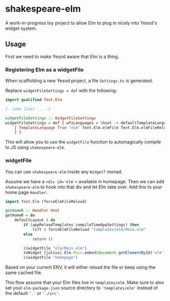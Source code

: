 # shakespeare-elm

A work-in-progress toy project to allow Elm to plug in nicely into Yesod's
widget system.

## Usage

First we need to make Yesod aware that Elm is a thing.

### Registering Elm as a widgetFile

When scaffolding a new Yesod project, a file `Settings.hs` is generated.

Replace `widgetFileSettings = def` with the following:

```hs
import qualified Text.Elm

{- some lines ... -}

widgetFileSettings :: WidgetFileSettings
widgetFileSettings = def { wfsLanguages = \hset -> defaultTemplateLanguages hset ++
    [ TemplateLanguage True "elm" Text.Elm.elmFile Text.Elm.elmFileReload
    ] }
```

This will allow you to use the `widgetFile` function to automagically
compile to JS using `shakespeare-elm`.

### widgetFile

You can use `shakespeare-elm` inside any `WidgetT` monad.

Assume we have a `<div id='elm'>` available in homepage. Then we can add `shakespeare-elm` to hook into that div and let Elm take over. Add this to your home page `Handler`:

```hs
import Text.Elm (forceElmFileReload)

getHomeR :: Handler Html
getHomeR = do
    defaultLayout $ do
        if (appReloadTemplates compileTimeAppSettings) then
            lift $ forceElmFileReload "templates/elm/Main.elm"
        else
            return ()

        $(widgetFile "elm/Main.elm")
        toWidget [julius| Elm.Main.embed(document.getElementById('elm')); |]
        $(widgetFile "homepage")
```

Based on your current ENV, it will either reload the file or keep using the same cached file.

This flow assume that your Elm files live in `templates/elm`. Make sure
to also set your `elm-package.json` source directory to `'templates/elm'`
instead of the default `'.'` or `'./src'`.
